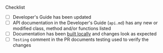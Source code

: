 <!--
Thank you for your pull request.
Please add a description of what is accomplished in the PR here at the top:
-->

<!--
Below are a few things we ask you or your reviewers to kindly check. 
***Remove checks that are not relevant by deleting the line(s) below.***
-->
Checklist
* [ ] Developer's Guide has been updated
* [ ] API documentation in the Developer's Guide (`api.md`) has any new or modified class, method and/or functions listed
* [ ] Documentation has been [built locally](https://docs.e3sm.org/mache/main/developers_guide/building_docs.html) and changes look as expected
* [ ] `Testing` comment in the PR documents testing used to verify the changes

<!--
Please note any issues this fixes using closing keywords: https://help.github.com/articles/closing-issues-using-keywords
-->

